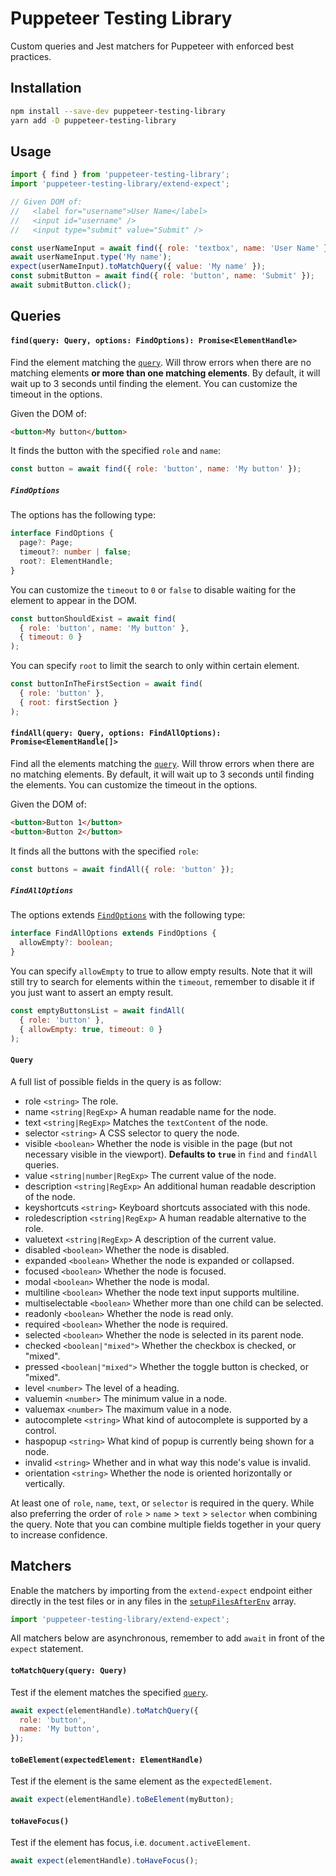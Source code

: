 # Puppeteer Testing Library

Custom queries and Jest matchers for Puppeteer with enforced best practices.

## Installation

```sh
npm install --save-dev puppeteer-testing-library
yarn add -D puppeteer-testing-library
```

## Usage

```js
import { find } from 'puppeteer-testing-library';
import 'puppeteer-testing-library/extend-expect';

// Given DOM of:
//   <label for="username">User Name</label>
//   <input id="username" />
//   <input type="submit" value="Submit" />

const userNameInput = await find({ role: 'textbox', name: 'User Name' });
await userNameInput.type('My name');
expect(userNameInput).toMatchQuery({ value: 'My name' });
const submitButton = await find({ role: 'button', name: 'Submit' });
await submitButton.click();
```

## Queries

#### `find(query: Query, options: FindOptions): Promise<ElementHandle>`

Find the element matching the [`query`](#query). Will throw errors when there are no matching elements **or more than one matching elements**. By default, it will wait up to 3 seconds until finding the element. You can customize the timeout in the options.

Given the DOM of:

```html
<button>My button</button>
```

It finds the button with the specified `role` and `name`:

```js
const button = await find({ role: 'button', name: 'My button' });
```

##### `FindOptions`

The options has the following type:

```ts
interface FindOptions {
  page?: Page;
  timeout?: number | false;
  root?: ElementHandle;
}
```

You can customize the `timeout` to `0` or `false` to disable waiting for the element to appear in the DOM.

```js
const buttonShouldExist = await find(
  { role: 'button', name: 'My button' },
  { timeout: 0 }
);
```

You can specify `root` to limit the search to only within certain element.

```js
const buttonInTheFirstSection = await find(
  { role: 'button' },
  { root: firstSection }
);
```

#### `findAll(query: Query, options: FindAllOptions): Promise<ElementHandle[]>`

Find all the elements matching the [`query`](#query). Will throw errors when there are no matching elements. By default, it will wait up to 3 seconds until finding the elements. You can customize the timeout in the options.

Given the DOM of:

```html
<button>Button 1</button>
<button>Button 2</button>
```

It finds all the buttons with the specified `role`:

```js
const buttons = await findAll({ role: 'button' });
```

##### `FindAllOptions`

The options extends [`FindOptions`](#FindOptions) with the following type:

```ts
interface FindAllOptions extends FindOptions {
  allowEmpty?: boolean;
}
```

You can specify `allowEmpty` to true to allow empty results. Note that it will still try to search for elements within the `timeout`, remember to disable it if you just want to assert an empty result.

```js
const emptyButtonsList = await findAll(
  { role: 'button' },
  { allowEmpty: true, timeout: 0 }
);
```

#### `Query`

A full list of possible fields in the query is as follow:

- role `<string>` The role.
- name `<string|RegExp>` A human readable name for the node.
- text `<string|RegExp>` Matches the `textContent` of the node.
- selector `<string>` A CSS selector to query the node.
- visible `<boolean>` Whether the node is visible in the page (but not necessary visible in the viewport). **Defaults to `true`** in `find` and `findAll` queries.
- value `<string|number|RegExp>` The current value of the node.
- description `<string|RegExp>` An additional human readable description of the node.
- keyshortcuts `<string>` Keyboard shortcuts associated with this node.
- roledescription `<string|RegExp>` A human readable alternative to the role.
- valuetext `<string|RegExp>` A description of the current value.
- disabled `<boolean>` Whether the node is disabled.
- expanded `<boolean>` Whether the node is expanded or collapsed.
- focused `<boolean>` Whether the node is focused.
- modal `<boolean>` Whether the node is modal.
- multiline `<boolean>` Whether the node text input supports multiline.
- multiselectable `<boolean>` Whether more than one child can be selected.
- readonly `<boolean>` Whether the node is read only.
- required `<boolean>` Whether the node is required.
- selected `<boolean>` Whether the node is selected in its parent node.
- checked `<boolean|"mixed">` Whether the checkbox is checked, or "mixed".
- pressed `<boolean|"mixed">` Whether the toggle button is checked, or "mixed".
- level `<number>` The level of a heading.
- valuemin `<number>` The minimum value in a node.
- valuemax `<number>` The maximum value in a node.
- autocomplete `<string>` What kind of autocomplete is supported by a control.
- haspopup `<string>` What kind of popup is currently being shown for a node.
- invalid `<string>` Whether and in what way this node's value is invalid.
- orientation `<string>` Whether the node is oriented horizontally or vertically.

At least one of `role`, `name`, `text`, or `selector` is required in the query. While also preferring the order of `role` > `name` > `text` > `selector` when combining the query. Note that you can combine multiple fields together in your query to increase confidence.

## Matchers

Enable the matchers by importing from the `extend-expect` endpoint either directly in the test files or in any files in the [`setupFilesAfterEnv`](https://jestjs.io/docs/en/configuration.html#setupfilesafterenv-array) array.

```js
import 'puppeteer-testing-library/extend-expect';
```

All matchers below are asynchronous, remember to add `await` in front of the `expect` statement.

#### `toMatchQuery(query: Query)`

Test if the element matches the specified [`query`](#query).

```js
await expect(elementHandle).toMatchQuery({
  role: 'button',
  name: 'My button',
});
```

#### `toBeElement(expectedElement: ElementHandle)`

Test if the element is the same element as the `expectedElement`.

```js
await expect(elementHandle).toBeElement(myButton);
```

#### `toHaveFocus()`

Test if the element has focus, i.e. `document.activeElement`.

```js
await expect(elementHandle).toHaveFocus();
```
